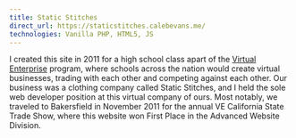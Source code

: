 ```yaml
---
title: Static Stitches
direct_url: https://staticstitches.calebevans.me/
technologies: Vanilla PHP, HTML5, JS
---
```


I created this site in 2011 for a high school class apart of the [Virtual
Enterprise](https://veinternational.org/) program, where schools across the
nation would create virtual businesses, trading with each other and competing
against each other. Our business was a clothing company called Static Stitches,
and I held the sole web developer position at this virtual company of ours. Most
notably, we traveled to Bakersfield in November 2011 for the annual VE
California State Trade Show, where this website won First Place in the Advanced
Website Division.
